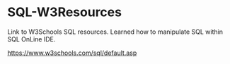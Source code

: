 # SQL-W3Resources
Link to W3Schools SQL resources. Learned how to manipulate SQL within SQL OnLine IDE.

https://www.w3schools.com/sql/default.asp
